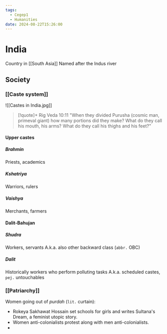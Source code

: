 ```yaml
---
tags:
  - Cegep1
  - Humanities
date: 2024-08-22T15:26:00
---
```


# India

Country in [[South Asia]]
Named after the Indus river

## Society

### [[Caste system]]

![[Castes in India.jpg]]

> [!quote]+ Rig Veda 10:11
> "When they divided Purusha (cosmic man, primeval giant) how many portions did they make? What do they call his mouth, his arms? What do they call his thighs and his feet?"

#### Upper castes

##### Brahmin

Priests, academics

##### Kshatriya

Warriors, rulers

##### Vaishya

Merchants, farmers

#### Dalit-Bahujan

##### Shudra

Workers, servants
A.k.a. also other backward class (`abbr.` OBC)

##### Dalit

Historically workers who perform polluting tasks
A.k.a. scheduled castes, `pej.` untouchables

### [[Patriarchy]]

Women going out of *purdah* (`lit.` curtain):

- Rokeya Sakhawat Hossain set schools for girls and writes Sultana's Dream, a feminist utopic story.
- Women anti-colonialists protest along with men anti-colonialists.
- 